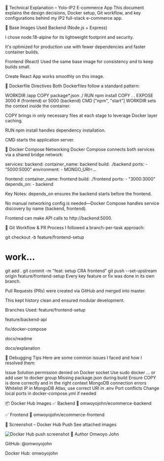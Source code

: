 📘 Technical Explanation – Yolo-IP2 E-commerce App
This document explains the design decisions, Docker setup, Git workflow, and key configurations behind my IP2 full-stack e-commerce app.

🧱 Base Images Used
Backend (Node.js + Express)

I chose node:18-alpine for its lightweight footprint and security.

It's optimized for production use with fewer dependencies and faster container builds.

Frontend (React)
Used the same base image for consistency and to keep builds small.

Create React App works smoothly on this image.

🐳 Dockerfile Directives
Both Dockerfiles follow a standard pattern:

WORKDIR /app
COPY package*.json ./
RUN npm install
COPY . .
EXPOSE 3000 # (frontend) or 5000 (backend)
CMD ["npm", "start"]
WORKDIR sets the context inside the container.

COPY brings in only necessary files at each stage to leverage Docker layer caching.

RUN npm install handles dependency installation.

CMD starts the application server.

🔗 Docker Compose Networking
Docker Compose connects both services via a shared bridge network:

services:
  backend:
    container_name: backend
    build: ./backend
    ports:
      - "5000:5000"
    environment:
      - MONGO_URI=...

  frontend:
    container_name: frontend
    build: ./frontend
    ports:
      - "3000:3000"
    depends_on:
      - backend

Key Notes:
depends_on ensures the backend starts before the frontend.

No manual networking config is needed—Docker Compose handles service discovery by name (backend, frontend).

Frontend can make API calls to http://backend:5000.


🔀 Git Workflow & PR Process
I followed a branch-per-task approach:

git checkout -b feature/frontend-setup
# work...
git add .
git commit -m "feat: setup CRA frontend"
git push --set-upstream origin feature/frontend-setup
Every key feature or fix was done in its own branch.

Pull Requests (PRs) were created via GitHub and merged into master.

This kept history clean and ensured modular development.

Branches Used:
feature/frontend-setup

feature/backend-api

fix/docker-compose

docs/readme

docs/explanation

🐞 Debugging Tips
Here are some common issues I faced and how I resolved them:

Issue	Solution
permission denied on Docker socket	Use sudo docker ... or add user to docker group
Missing package.json during build	Ensure COPY is done correctly and in the right context
MongoDB connection errors	Whitelist IP in MongoDB Atlas, use correct URI in .env
Port conflicts	Change local ports in docker-compose.yml if needed

📦 Docker Hub Images
✅ Backend
🔗 omwoyojohn/ecommerce-backend

✅ Frontend
🔗 omwoyojohn/ecommerce-frontend

📸 Screenshot – Docker Hub Push
See attached images

![Docker Hub push screenshot](./screenshots/dockerhub-push.png)
🙋 Author
Omwoyo John

GitHub: @omwoyojohn

Docker Hub: omwoyojohn

